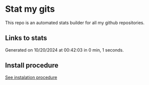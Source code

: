# Stat my gits

This repo is an automated stats builder for all my github repositories.

## Links to stats


Generated on 10/20/2024 at 00:42:03 in 0 min, 1 seconds.

## Install procedure

[See instalation procedure](./src/install.md)
